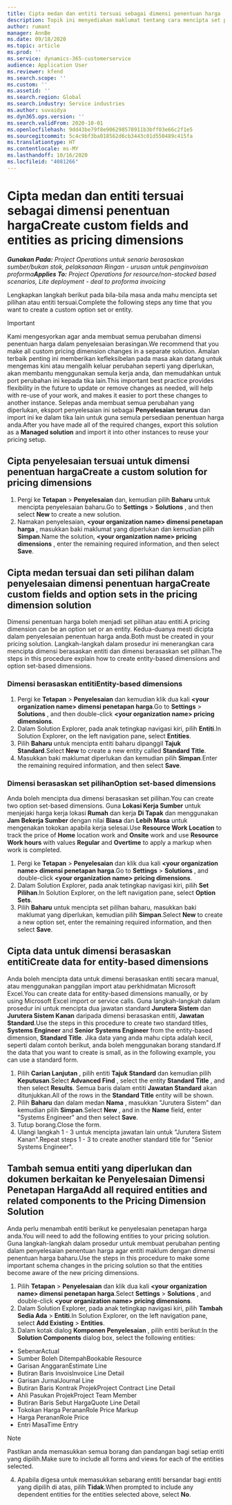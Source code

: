 ```yaml
---
title: Cipta medan dan entiti tersuai sebagai dimensi penentuan harga
description: Topik ini menyediakan maklumat tentang cara mencipta set pilihan atau entiti tersuai.
author: rumant
manager: AnnBe
ms.date: 09/18/2020
ms.topic: article
ms.prod: ''
ms.service: dynamics-365-customerservice
audience: Application User
ms.reviewer: kfend
ms.search.scope: ''
ms.custom: ''
ms.assetid: ''
ms.search.region: Global
ms.search.industry: Service industries
ms.author: suvaidya
ms.dyn365.ops.version: ''
ms.search.validFrom: 2020-10-01
ms.openlocfilehash: 9dd43be79f8e906298578911b3bff03e66c2f1e5
ms.sourcegitcommit: 5c4c9bf3ba018562d6cb3443c01d550489c415fa
ms.translationtype: HT
ms.contentlocale: ms-MY
ms.lasthandoff: 10/16/2020
ms.locfileid: "4081266"
---
```

# <a name="create-custom-fields-and-entities-as-pricing-dimensions"></a><span data-ttu-id="9dcac-103">Cipta medan dan entiti tersuai sebagai dimensi penentuan harga</span><span class="sxs-lookup"><span data-stu-id="9dcac-103">Create custom fields and entities as pricing dimensions</span></span>

<span data-ttu-id="9dcac-104">_**Gunakan Pada:** Project Operations untuk senario berasaskan sumber/bukan stok, pelaksanaan Ringan - urusan untuk penginvoisan proforma_</span><span class="sxs-lookup"><span data-stu-id="9dcac-104">_**Applies To:** Project Operations for resource/non-stocked based scenarios, Lite deployment - deal to proforma invoicing_</span></span>

<span data-ttu-id="9dcac-105">Lengkapkan langkah berikut pada bila-bila masa anda mahu mencipta set pilihan atau entiti tersuai.</span><span class="sxs-lookup"><span data-stu-id="9dcac-105">Complete the following steps any time that you want to create a custom option set or entity.</span></span>

> [!IMPORTANT]
> <span data-ttu-id="9dcac-106">Kami mengesyorkan agar anda membuat semua perubahan dimensi penentuan harga dalam penyelesaian berasingan.</span><span class="sxs-lookup"><span data-stu-id="9dcac-106">We recommend that you make all custom pricing dimension changes in a separate solution.</span></span> <span data-ttu-id="9dcac-107">Amalan terbaik penting ini memberikan kefleksibelan pada masa akan datang untuk mengemas kini atau mengalih keluar perubahan seperti yang diperlukan, akan membantu menggunakan semula kerja anda, dan memudahkan untuk port perubahan ini kepada tika lain.</span><span class="sxs-lookup"><span data-stu-id="9dcac-107">This important best practice provides flexibility in the future to update or remove changes as needed, will help with re-use of your work, and makes it easier to port these changes to another instance.</span></span> <span data-ttu-id="9dcac-108">Selepas anda membuat semua perubahan yang diperlukan, eksport penyelesaian ini sebagai **Penyelesaian terurus** dan import ini ke dalam tika lain untuk guna semula persediaan penentuan harga anda.</span><span class="sxs-lookup"><span data-stu-id="9dcac-108">After you have made all of the required changes, export this solution as a **Managed solution** and import it into other instances to reuse your pricing setup.</span></span>


## <a name="create-a-custom-solution-for-pricing-dimensions"></a><span data-ttu-id="9dcac-109">Cipta penyelesaian tersuai untuk dimensi penentuan harga</span><span class="sxs-lookup"><span data-stu-id="9dcac-109">Create a custom solution for pricing dimensions</span></span>
1. <span data-ttu-id="9dcac-110">Pergi ke **Tetapan** > **Penyelesaian** dan, kemudian pilih **Baharu** untuk mencipta penyelesaian baharu.</span><span class="sxs-lookup"><span data-stu-id="9dcac-110">Go to **Settings** > **Solutions** , and then select **New** to create a new solution.</span></span> 
2. <span data-ttu-id="9dcac-111">Namakan penyelesaian, **\<your organization name> dimensi penetapan harga** , masukkan baki maklumat yang diperlukan dan kemudian pilih **Simpan**.</span><span class="sxs-lookup"><span data-stu-id="9dcac-111">Name the solution, **\<your organization name> pricing dimensions** , enter the remaining required information, and then select **Save**.</span></span>
  
## <a name="create-custom-fields-and-option-sets-in-the-pricing-dimension-solution"></a><span data-ttu-id="9dcac-112">Cipta medan tersuai dan seti pilihan dalam penyelesaian dimensi penentuan harga</span><span class="sxs-lookup"><span data-stu-id="9dcac-112">Create custom fields and option sets in the pricing dimension solution</span></span>

<span data-ttu-id="9dcac-113">Dimensi penentuan harga boleh menjadi set pilihan atau entiti.</span><span class="sxs-lookup"><span data-stu-id="9dcac-113">A pricing dimension can be an option set or an entity.</span></span> <span data-ttu-id="9dcac-114">Kedua-duanya mesti dicipta dalam penyelesaian penentuan harga anda.</span><span class="sxs-lookup"><span data-stu-id="9dcac-114">Both must be created in your pricing solution.</span></span> <span data-ttu-id="9dcac-115">Langkah-langkah dalam prosedur ini menerangkan cara mencipta dimensi berasaskan entiti dan dimensi berasaskan set pilihan.</span><span class="sxs-lookup"><span data-stu-id="9dcac-115">The steps in this procedure explain how to create entity-based dimensions and option set-based dimensions.</span></span>

### <a name="entity-based-dimensions"></a><span data-ttu-id="9dcac-116">Dimensi berasaskan entiti</span><span class="sxs-lookup"><span data-stu-id="9dcac-116">Entity-based dimensions</span></span>

1. <span data-ttu-id="9dcac-117">Pergi ke **Tetapan** > **Penyelesaian** dan kemudian klik dua kali **\<your organization name> dimensi penetapan harga**.</span><span class="sxs-lookup"><span data-stu-id="9dcac-117">Go to **Settings** > **Solutions** , and then double-click **\<your organization name> pricing dimensions**.</span></span>
2. <span data-ttu-id="9dcac-118">Dalam Solution Explorer, pada anak tetingkap navigasi kiri, pilih **Entiti**.</span><span class="sxs-lookup"><span data-stu-id="9dcac-118">In Solution Explorer, on the left navigation pane, select **Entities**.</span></span>
3. <span data-ttu-id="9dcac-119">Pilih **Baharu** untuk mencipta entiti baharu dipanggil **Tajuk Standard**.</span><span class="sxs-lookup"><span data-stu-id="9dcac-119">Select **New** to create a new entity called **Standard Title**.</span></span> 
4. <span data-ttu-id="9dcac-120">Masukkan baki maklumat diperlukan dan kemudian pilih **Simpan**.</span><span class="sxs-lookup"><span data-stu-id="9dcac-120">Enter the remaining required information, and then select **Save**.</span></span>


### <a name="option-set-based-dimensions"></a><span data-ttu-id="9dcac-121">Dimensi berasaskan set pilihan</span><span class="sxs-lookup"><span data-stu-id="9dcac-121">Option set-based dimensions</span></span> 
<span data-ttu-id="9dcac-122">Anda boleh mencipta dua dimensi berasaskan set pilihan.</span><span class="sxs-lookup"><span data-stu-id="9dcac-122">You can create two option set-based dimensions.</span></span> <span data-ttu-id="9dcac-123">Guna **Lokasi Kerja Sumber** untuk menjejaki harga kerja lokasi **Rumah** dan kerja **Di Tapak** dan menggunakan **Jam Bekerja Sumber** dengan nilai **Biasa** dan **Lebih Masa** untuk mengenakan tokokan apabila kerja selesai.</span><span class="sxs-lookup"><span data-stu-id="9dcac-123">Use **Resource Work Location** to track the price of **Home** location work and **Onsite** work and use **Resource Work hours** with values **Regular** and **Overtime** to apply a markup when work is completed.</span></span>


1. <span data-ttu-id="9dcac-124">Pergi ke **Tetapan** > **Penyelesaian** dan klik dua kali **\<your organization name> dimensi penetapan harga**.</span><span class="sxs-lookup"><span data-stu-id="9dcac-124">Go to **Settings** > **Solutions** , and double-click  **\<your organization name> pricing dimensions**.</span></span> 
2. <span data-ttu-id="9dcac-125">Dalam Solution Explorer, pada anak tetingkap navigasi kiri, pilih **Set Pilihan**.</span><span class="sxs-lookup"><span data-stu-id="9dcac-125">In Solution Explorer, on the left navigation pane, select  **Option Sets**.</span></span> 
3. <span data-ttu-id="9dcac-126">Pilih **Baharu** untuk mencipta set pilihan baharu, masukkan baki maklumat yang diperlukan, kemudian pilih **Simpan**.</span><span class="sxs-lookup"><span data-stu-id="9dcac-126">Select **New** to create a new option set, enter the remaining required information, and then select **Save**.</span></span>

## <a name="create-data-for-entity-based-dimensions"></a><span data-ttu-id="9dcac-127">Cipta data untuk dimensi berasaskan entiti</span><span class="sxs-lookup"><span data-stu-id="9dcac-127">Create data for entity-based dimensions</span></span>

<span data-ttu-id="9dcac-128">Anda boleh mencipta data untuk dimensi berasaskan entiti secara manual, atau menggunakan panggilan import atau perkhidmatan Microsoft Excel.</span><span class="sxs-lookup"><span data-stu-id="9dcac-128">You can create data for entity-based dimensions manually, or by using Microsoft Excel import or service calls.</span></span> <span data-ttu-id="9dcac-129">Guna langkah-langkah dalam prosedur ini untuk mencipta dua jawatan standard **Jurutera Sistem** dan **Jurutera Sistem Kanan** daripada dimensi berasaskan entiti, **Jawatan Standard**.</span><span class="sxs-lookup"><span data-stu-id="9dcac-129">Use the steps in this procedure to create two standard titles, **Systems Engineer** and **Senior Systems Engineer** from the entity-based dimension, **Standard Title**.</span></span> <span data-ttu-id="9dcac-130">Jika data yang anda mahu cipta adalah kecil, seperti dalam contoh berikut, anda boleh menggunakan borang standard.</span><span class="sxs-lookup"><span data-stu-id="9dcac-130">If the data that you want to create is small, as in the following example, you can use a standard form.</span></span>

1. <span data-ttu-id="9dcac-131">Pilih **Carian Lanjutan** , pilih entiti **Tajuk Standard** dan kemudian pilih **Keputusan**.</span><span class="sxs-lookup"><span data-stu-id="9dcac-131">Select **Advanced Find** , select the entity **Standard Title** , and then select **Results**.</span></span> <span data-ttu-id="9dcac-132">Semua baris dalam entiti **Jawatan Standard** akan ditunjukkan.</span><span class="sxs-lookup"><span data-stu-id="9dcac-132">All of the rows in the **Standard Title** entity will be shown.</span></span>
2. <span data-ttu-id="9dcac-133">Pilih **Baharu** dan dalam medan **Nama** , masukkan "Jurutera Sistem" dan kemudian pilih **Simpan**.</span><span class="sxs-lookup"><span data-stu-id="9dcac-133">Select **New** , and in the **Name** field, enter "Systems Engineer" and then select **Save**.</span></span>
3. <span data-ttu-id="9dcac-134">Tutup borang.</span><span class="sxs-lookup"><span data-stu-id="9dcac-134">Close the form.</span></span> 
4. <span data-ttu-id="9dcac-135">Ulangi langkah 1 - 3 untuk mencipta jawatan lain untuk "Jurutera Sistem Kanan".</span><span class="sxs-lookup"><span data-stu-id="9dcac-135">Repeat steps 1 - 3 to create another standard title for "Senior Systems Engineer".</span></span>

## <a name="add-all-required-entities-and-related-components-to-the-pricing-dimension-solution"></a><span data-ttu-id="9dcac-136">Tambah semua entiti yang diperlukan dan dokumen berkaitan ke Penyelesaian Dimensi Penetapan Harga</span><span class="sxs-lookup"><span data-stu-id="9dcac-136">Add all required entities and related components to the Pricing Dimension Solution</span></span>
<span data-ttu-id="9dcac-137">Anda perlu menambah entiti berikut ke penyelesaian penetapan harga anda.</span><span class="sxs-lookup"><span data-stu-id="9dcac-137">You will need to add the following entities to your pricing solution.</span></span> <span data-ttu-id="9dcac-138">Guna langkah-langkah dalam prosedur untuk membuat perubahan penting dalam penyelesaian penentuan harga agar entiti maklum dengan dimensi penentuan harga baharu.</span><span class="sxs-lookup"><span data-stu-id="9dcac-138">Use the steps in this procedure to make some important schema changes in the pricing solution so that the entities become aware of the new pricing dimensions.</span></span>

1. <span data-ttu-id="9dcac-139">Pilih **Tetapan** > **Penyelesaian** dan klik dua kali **\<your organization name> dimensi penetapan harga**.</span><span class="sxs-lookup"><span data-stu-id="9dcac-139">Select **Settings** > **Solutions** , and double-click **\<your organization name> pricing dimensions**.</span></span> 
2. <span data-ttu-id="9dcac-140">Dalam Solution Explorer, pada anak tetingkap navigasi kiri, pilih **Tambah Sedia Ada** > **Entiti**.</span><span class="sxs-lookup"><span data-stu-id="9dcac-140">In Solution Explorer, on the left navigation pane, select **Add Existing** > **Entities**.</span></span>
3. <span data-ttu-id="9dcac-141">Dalam kotak dialog **Komponen Penyelesaian** , pilih entiti berikut:</span><span class="sxs-lookup"><span data-stu-id="9dcac-141">In the **Solution Components** dialog box, select the following entities:</span></span>

  - <span data-ttu-id="9dcac-142">Sebenar</span><span class="sxs-lookup"><span data-stu-id="9dcac-142">Actual</span></span>
  - <span data-ttu-id="9dcac-143">Sumber Boleh Ditempah</span><span class="sxs-lookup"><span data-stu-id="9dcac-143">Bookable Resource</span></span>
  - <span data-ttu-id="9dcac-144">Garisan Anggaran</span><span class="sxs-lookup"><span data-stu-id="9dcac-144">Estimate Line</span></span>
  - <span data-ttu-id="9dcac-145">Butiran Baris Invois</span><span class="sxs-lookup"><span data-stu-id="9dcac-145">Invoice Line Detail</span></span>
  - <span data-ttu-id="9dcac-146">Garisan Jurnal</span><span class="sxs-lookup"><span data-stu-id="9dcac-146">Journal Line</span></span>
  - <span data-ttu-id="9dcac-147">Butiran Baris Kontrak Projek</span><span class="sxs-lookup"><span data-stu-id="9dcac-147">Project Contract Line Detail</span></span>
  - <span data-ttu-id="9dcac-148">Ahli Pasukan Projek</span><span class="sxs-lookup"><span data-stu-id="9dcac-148">Project Team Member</span></span>
  - <span data-ttu-id="9dcac-149">Butiran Baris Sebut Harga</span><span class="sxs-lookup"><span data-stu-id="9dcac-149">Quote Line Detail</span></span>
  - <span data-ttu-id="9dcac-150">Tokokan Harga Peranan</span><span class="sxs-lookup"><span data-stu-id="9dcac-150">Role Price Markup</span></span>
  - <span data-ttu-id="9dcac-151">Harga Peranan</span><span class="sxs-lookup"><span data-stu-id="9dcac-151">Role Price</span></span> 
  - <span data-ttu-id="9dcac-152">Entri Masa</span><span class="sxs-lookup"><span data-stu-id="9dcac-152">Time Entry</span></span> 


> [!NOTE]
> <span data-ttu-id="9dcac-153">Pastikan anda memasukkan semua borang dan pandangan bagi setiap entiti yang dipilih.</span><span class="sxs-lookup"><span data-stu-id="9dcac-153">Make sure to include all forms and views for each of the entities selected.</span></span>

4. <span data-ttu-id="9dcac-154">Apabila digesa untuk memasukkan sebarang entiti bersandar bagi entiti yang dipilih di atas, pilih **Tidak**.</span><span class="sxs-lookup"><span data-stu-id="9dcac-154">When prompted to include any dependent entities for the entities selected above, select **No**.</span></span>

